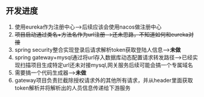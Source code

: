 ## 开发进度
1. 使用eureka作为注册中心-->后续应该会使用nacos做注册中心
2. ~~项目启动通过类名+方法名作为url注册-->还未思路，不知道如何和eureka对接~~
3. spring security整合实现登录后请求解析token获取登陆人信息-->**未做**
4. spring gateway+mysql通过将url存入数据库动态配置请求转发路径-->已经实现扫描项目生成特定url还未对接mysql,网关服务后续可能会搞一个专属域名
5. 需要搞一个代码生成器-->**未做**
6. gateway项目负责拦截除授权请求外的其他所有请求，并从header里面获取token解析并将解析出的人员信息传递给下游服务
